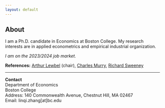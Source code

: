 ```yaml
---
layout: default
---
```


<!-- Text can be **bold**, _italic_, or ~~strikethrough~~. -->

<!-- # Header 1 -->

<!-- ## Header 2

> This is a blockquote following a header.
>
> When something is important enough, you do it even if the odds are not in your favor. -->

## About

I am a Ph.D. candidate in Economics at Boston College. My research interests are in applied econometrics and empirical industrial organization.

*I am on the 2023/2024 job market.*

**References:** [Arthur Lewbel](https://sites.google.com/bc.edu/arthur-lewbel) (chair), [Charles Murry](https://charliemurry.github.io), [Richard Sweeney](http://www.richard-sweeney.com)

---

**Contact**   
Department of Economics  
Boston College  
Address: 140 Commonwealth Avenue, Chestnut Hill, MA 02467  
Email: linqi.zhang[at]bc.edu   

